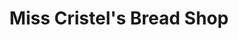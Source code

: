 ---
title: "Miss Cristel's Bread Shop"
url: /pearl-city/miss-cristels-bread-shop/
shop: Bäckerei
---